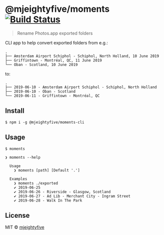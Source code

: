 # @mjeightyfive/moments [![Build Status](https://travis-ci.com/mjeightyfive/moments.svg?branch=master)](https://travis-ci.com/mjeightyfive/@mjeightyfive/moments)

> Rename Photos.app exported folders

CLI app to help convert exported folders from e.g.:
```
.
├── Amsterdam Airport Schiphol - Schiphol, North Holland, 10 June 2019
├── Griffintown - Montréal, QC, 11 June 2019
└── Oban - Scotland, 10 June 2019
```

to:

```
.
├── 2019-06-10 - Amsterdam Airport Schiphol - Schiphol, North Holland
├── 2019-06-10 - Oban - Scotland
└── 2019-06-11 - Griffintown - Montréal, QC
```

## Install

```
$ npm i -g @mjeightyfive/moments-cli
```

## Usage

```
$ moments
```

```
❯ moments --help

  Usage
    ❯ moments [path] [Default '.']

  Examples
    ❯ moments ./exported
    ✔ 2019-06-25
    ✔ 2019-06-26 - Riverside - Glasgow, Scotland
    ✔ 2019-06-27 - Ad Lib - Merchant City - Ingram Street
    ✔ 2019-06-28 - Walk In The Park
```

## License

MIT © [mjeightyfive](https://mje.fi)
